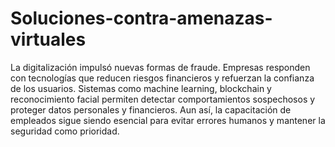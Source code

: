 # Soluciones-contra-amenazas-virtuales
La digitalización impulsó nuevas formas de fraude. Empresas responden con tecnologías que reducen riesgos financieros y refuerzan la confianza de los usuarios.
Sistemas como machine learning, blockchain y reconocimiento facial permiten detectar comportamientos sospechosos y proteger datos personales y financieros.
Aun así, la capacitación de empleados sigue siendo esencial para evitar errores humanos y mantener la seguridad como prioridad.
